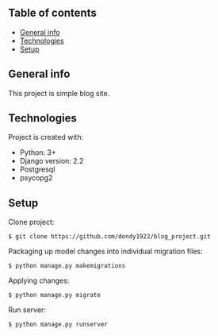 ## Table of contents
* [General info](#general-info)
* [Technologies](#technologies)
* [Setup](#setup)

## General info
This project is simple blog site.
	
## Technologies
Project is created with:
* Python: 3+
* Django version: 2.2
* Postgresql
* psycopg2
	
## Setup

Clone project:
```
$ git clone https://github.com/dendy1922/blog_project.git
```
Packaging up model changes into individual migration files:
```
$ python manage.py makemigrations
```
Applying changes:
```
$ python manage.py migrate
```
Run server:
```
$ python manage.py runserver
```
